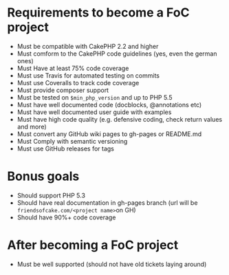 # Requirements to become a FoC project

- Must be compatible with CakePHP 2.2 and higher
- Must comform to the CakePHP code guidelines (yes, even the german ones)
- Must Have at least 75% code coverage
- Must use Travis for automated testing on commits
- Must use Coveralls to track code coverage
- Must provide composer support
- Must be tested on `$min_php_version` and up to PHP 5.5
- Must have well documented code (docblocks, @annotations etc)
- Must have well documented user guide with examples
- Must have high code quality (e.g. defensive coding, check return values and more)
- Must convert any GitHub wiki pages to gh-pages or README.md
- Must Comply with semantic versioning
- Must use GitHub releases for tags

# Bonus goals 

- Should support PHP 5.3
- Should have real documentation in gh-pages branch (url will be `friendsofcake.com/<project name>`on GH)
- Should have 90%+ code coverage

# After becoming a FoC project

- Must be well supported (should not have old tickets laying around)
